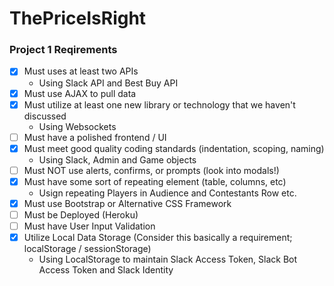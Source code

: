 # ThePriceIsRight

### Project 1 Reqirements
* [x] Must uses at least two APIs
  * Using Slack API and Best Buy API
* [x] Must use AJAX to pull data
* [x] Must utilize at least one new library or technology that we haven't discussed
  * Using Websockets
* [ ] Must have a polished frontend / UI 
* [x] Must meet good quality coding standards (indentation, scoping, naming)
  * Using Slack, Admin and Game objects
* [ ] Must NOT use alerts, confirms, or prompts (look into modals!)
* [x] Must have some sort of repeating element (table, columns, etc)
  * Usign repeating Players in Audience and Contestants Row etc.
* [x] Must use Bootstrap or Alternative CSS Framework
* [ ] Must be Deployed (Heroku)
* [ ] Must have User Input Validation 
* [x] Utilize Local Data Storage (Consider this basically a requirement; localStorage / sessionStorage)
  * Using LocalStorage to maintain Slack Access Token, Slack Bot Access Token and Slack Identity
